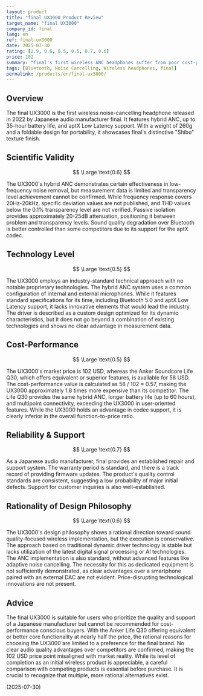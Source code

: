 ```yaml
---
layout: product
title: "final UX3000 Product Review"
target_name: "final UX3000"
company_id: final
lang: en
ref: final-ux3000
date: 2025-07-30
rating: [2.9, 0.6, 0.5, 0.5, 0.7, 0.6]
price: 102
summary: "final's first wireless ANC headphones suffer from poor cost-performance against competing products offering equivalent or better functionality at a significantly lower price."
tags: [Bluetooth, Noise Cancelling, Wireless headphones, final]
permalink: /products/en/final-ux3000/
---
```

## Overview

The final UX3000 is the first wireless noise-cancelling headphone released in 2022 by Japanese audio manufacturer final. It features hybrid ANC, up to 35-hour battery life, and aptX Low Latency support. With a weight of 260g and a foldable design for portability, it showcases final's distinctive "Shibo" texture finish.

## Scientific Validity

$$ \Large \text{0.6} $$

The UX3000's hybrid ANC demonstrates certain effectiveness in low-frequency noise removal, but measurement data is limited and transparency level achievement cannot be confirmed. While frequency response covers 20Hz-20kHz, specific deviation values are not published, and THD values below the 0.1% transparency level are not verified. Passive isolation provides approximately 20-25dB attenuation, positioning it between problem and transparency levels. Sound quality degradation over Bluetooth is better controlled than some competitors due to its support for the aptX codec.

## Technology Level

$$ \Large \text{0.5} $$

The UX3000 employs an industry-standard technical approach with no notable proprietary technologies. The hybrid ANC system uses a common configuration of internal and external microphones. While it features standard specifications for its time, including Bluetooth 5.0 and aptX Low Latency support, it lacks innovative elements that would lead the industry. The driver is described as a custom design optimized for its dynamic characteristics, but it does not go beyond a combination of existing technologies and shows no clear advantage in measurement data.

## Cost-Performance

$$ \Large \text{0.5} $$

The UX3000's market price is 102 USD, whereas the Anker Soundcore Life Q30, which offers equivalent or superior features, is available for 58 USD. The cost-performance value is calculated as 58 / 102 = 0.57, making the UX3000 approximately 1.8 times more expensive than its competitor. The Life Q30 provides the same hybrid ANC, longer battery life (up to 60 hours), and multipoint connectivity, exceeding the UX3000 in user-oriented features. While the UX3000 holds an advantage in codec support, it is clearly inferior in the overall function-to-price ratio.

## Reliability & Support

$$ \Large \text{0.7} $$

As a Japanese audio manufacturer, final provides an established repair and support system. The warranty period is standard, and there is a track record of providing firmware updates. The product's quality control standards are consistent, suggesting a low probability of major initial defects. Support for customer inquiries is also well-established.

## Rationality of Design Philosophy

$$ \Large \text{0.6} $$

The UX3000's design philosophy shows a rational direction toward sound quality-focused wireless implementation, but the execution is conservative. The approach based on traditional dynamic driver technology is stable but lacks utilization of the latest digital signal processing or AI technologies. The ANC implementation is also standard, without advanced features like adaptive noise cancelling. The necessity for this as dedicated equipment is not sufficiently demonstrated, as clear advantages over a smartphone paired with an external DAC are not evident. Price-disrupting technological innovations are not present.

## Advice

The final UX3000 is suitable for users who prioritize the quality and support of a Japanese manufacturer but cannot be recommended for cost-performance conscious buyers. With the Anker Life Q30 offering equivalent or better core functionality at nearly half the price, the rational reasons for choosing the UX3000 are limited to a preference for the final brand. No clear audio quality advantages over competitors are confirmed, making the 102 USD price point misaligned with market reality. While its level of completion as an initial wireless product is appreciable, a careful comparison with competing products is essential before purchase. It is crucial to recognize that multiple, more rational alternatives exist.

(2025-07-30)
